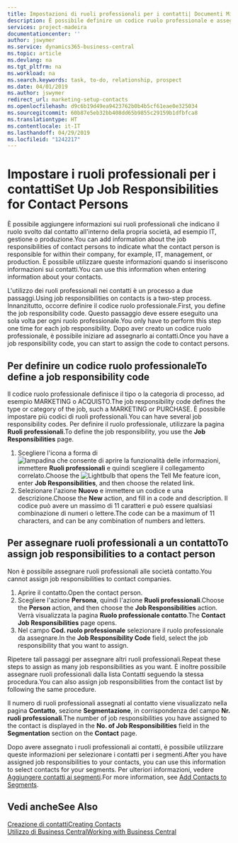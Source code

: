 ```yaml
---
title: Impostazioni di ruoli professionali per i contatti| Documenti Microsoft
description: È possibile definire un codice ruolo professionale e assegnarlo a un contatto per indicare i task per cui il contatto è responsabile nella propria società, ad esempio IT o produzione.
services: project-madeira
documentationcenter: ''
author: jswymer
ms.service: dynamics365-business-central
ms.topic: article
ms.devlang: na
ms.tgt_pltfrm: na
ms.workload: na
ms.search.keywords: task, to-do, relationship, prospect
ms.date: 04/01/2019
ms.author: jswymer
redirect_url: marketing-setup-contacts
ms.openlocfilehash: d9c6b19d49ea9423762b0b4b5cf61eae0e325034
ms.sourcegitcommit: 60b87e5eb32bb408dd65b9855c29159b1dfbfca8
ms.translationtype: HT
ms.contentlocale: it-IT
ms.lasthandoff: 04/29/2019
ms.locfileid: "1242217"
---
```

# <a name="set-up-job-responsibilities-for-contact-persons"></a><span data-ttu-id="89883-103">Impostare i ruoli professionali per i contatti</span><span class="sxs-lookup"><span data-stu-id="89883-103">Set Up Job Responsibilities for Contact Persons</span></span>
<span data-ttu-id="89883-104">È possibile aggiungere informazioni sui ruoli professionali che indicano il ruolo svolto dal contatto all'interno della propria società, ad esempio IT, gestione o produzione.</span><span class="sxs-lookup"><span data-stu-id="89883-104">You can add information about the job responsibilities of contact persons to indicate what the contact person is responsible for within their company, for example, IT, management, or production.</span></span> <span data-ttu-id="89883-105">È possibile utilizzare queste informazioni quando si inseriscono informazioni sui contatti.</span><span class="sxs-lookup"><span data-stu-id="89883-105">You can use this information when entering information about your contacts.</span></span>

<span data-ttu-id="89883-106">L'utilizzo dei ruoli professionali nei contatti è un processo a due passaggi.</span><span class="sxs-lookup"><span data-stu-id="89883-106">Using job responsibilities on contacts is a two-step process.</span></span> <span data-ttu-id="89883-107">Innanzitutto, occorre definire il codice ruolo professionale.</span><span class="sxs-lookup"><span data-stu-id="89883-107">First, you define the job responsibility code.</span></span> <span data-ttu-id="89883-108">Questo passaggio deve essere eseguito una sola volta per ogni ruolo professionale.</span><span class="sxs-lookup"><span data-stu-id="89883-108">You only have to perform this step one time for each job responsibility.</span></span> <span data-ttu-id="89883-109">Dopo aver creato un codice ruolo professionale, è possibile iniziare ad assegnarlo ai contatti.</span><span class="sxs-lookup"><span data-stu-id="89883-109">Once you have a job responsibility code, you can start to assign the code to contact persons.</span></span>

## <a name="to-define-a-job-responsibility-code"></a><span data-ttu-id="89883-110">Per definire un codice ruolo professionale</span><span class="sxs-lookup"><span data-stu-id="89883-110">To define a job responsibility code</span></span>
<span data-ttu-id="89883-111">Il codice ruolo professionale definisce il tipo o la categoria di processo, ad esempio MARKETING o ACQUISTO.</span><span class="sxs-lookup"><span data-stu-id="89883-111">The job responsibility code defines the type or category of the job, such a MARKETING or PURCHASE.</span></span> <span data-ttu-id="89883-112">È possibile impostare più codici di ruoli professionali.</span><span class="sxs-lookup"><span data-stu-id="89883-112">You can have several job responsibility codes.</span></span> <span data-ttu-id="89883-113">Per definire il ruolo professionale, utilizzare la pagina **Ruoli professionali**.</span><span class="sxs-lookup"><span data-stu-id="89883-113">To define the job responsibility, you use the **Job Responsibilities** page.</span></span>

1. <span data-ttu-id="89883-114">Scegliere l'icona a forma di ![lampadina che consente di aprire la funzionalità delle informazioni](media/ui-search/search_small.png "Informazioni sull'operazione che si desidera eseguire"), immettere **Ruoli professionali** e quindi scegliere il collegamento correlato.</span><span class="sxs-lookup"><span data-stu-id="89883-114">Choose the ![Lightbulb that opens the Tell Me feature](media/ui-search/search_small.png "Tell me what you want to do") icon, enter **Job Responsibilities**, and then choose the related link.</span></span>
2. <span data-ttu-id="89883-115">Selezionare l'azione **Nuovo** e immettere un codice e una descrizione.</span><span class="sxs-lookup"><span data-stu-id="89883-115">Choose the **New** action, and fill in a code and description.</span></span> <span data-ttu-id="89883-116">Il codice può avere un massimo di 11 caratteri e può essere qualsiasi combinazione di numeri o lettere.</span><span class="sxs-lookup"><span data-stu-id="89883-116">The code can be a maximum of 11 characters, and can be any combination of numbers and letters.</span></span>

## <a name="to-assign-job-responsibilities-to-a-contact-person"></a><span data-ttu-id="89883-117">Per assegnare ruoli professionali a un contatto</span><span class="sxs-lookup"><span data-stu-id="89883-117">To assign job responsibilities to a contact person</span></span>
<span data-ttu-id="89883-118">Non è possibile assegnare ruoli professionali alle società contatto.</span><span class="sxs-lookup"><span data-stu-id="89883-118">You cannot assign job responsibilities to contact companies.</span></span>

1. <span data-ttu-id="89883-119">Aprire il contatto.</span><span class="sxs-lookup"><span data-stu-id="89883-119">Open the contact person.</span></span>
2. <span data-ttu-id="89883-120">Scegliere l'azione **Persona**, quindi l'azione **Ruoli professionali**.</span><span class="sxs-lookup"><span data-stu-id="89883-120">Choose the **Person** action, and then choose the **Job Responsibilities** action.</span></span> <span data-ttu-id="89883-121">Verrà visualizzata la pagina **Ruolo professionale contatto**.</span><span class="sxs-lookup"><span data-stu-id="89883-121">The **Contact Job Responsibilities** page opens.</span></span>
3. <span data-ttu-id="89883-122">Nel campo **Cod. ruolo professionale** selezionare il ruolo professionale da assegnare.</span><span class="sxs-lookup"><span data-stu-id="89883-122">In the **Job Responsibility Code** field, select the job responsibility that you want to assign.</span></span>

<span data-ttu-id="89883-123">Ripetere tali passaggi per assegnare altri ruoli professionali.</span><span class="sxs-lookup"><span data-stu-id="89883-123">Repeat these steps to assign as many job responsibilities as you want.</span></span> <span data-ttu-id="89883-124">È inoltre possibile assegnare ruoli professionali dalla lista Contatti seguendo la stessa procedura.</span><span class="sxs-lookup"><span data-stu-id="89883-124">You can also assign job responsibilities from the contact list by following the same procedure.</span></span>

<span data-ttu-id="89883-125">Il numero di ruoli professionali assegnati al contatto viene visualizzato nella pagina **Contatto**, sezione **Segmentazione**, in corrispondenza del campo **Nr. ruoli professionali**.</span><span class="sxs-lookup"><span data-stu-id="89883-125">The number of job responsibilities you have assigned to the contact is displayed in the **No. of Job Responsibilities** field in the **Segmentation** section on the **Contact** page.</span></span>

<span data-ttu-id="89883-126">Dopo avere assegnato i ruoli professionali ai contatti, è possibile utilizzare queste informazioni per selezionare i contatti per i segmenti.</span><span class="sxs-lookup"><span data-stu-id="89883-126">After you have assigned job responsibilities to your contacts, you can use this information to select contacts for your segments.</span></span> <span data-ttu-id="89883-127">Per ulteriori informazioni, vedere [Aggiungere contatti ai segmenti](marketing-add-contact-segment.md).</span><span class="sxs-lookup"><span data-stu-id="89883-127">For more information, see [Add Contacts to Segments](marketing-add-contact-segment.md).</span></span>

## <a name="see-also"></a><span data-ttu-id="89883-128">Vedi anche</span><span class="sxs-lookup"><span data-stu-id="89883-128">See Also</span></span>
[<span data-ttu-id="89883-129">Creazione di contatti</span><span class="sxs-lookup"><span data-stu-id="89883-129">Creating Contacts</span></span>](marketing-create-contact-companies.md)  
[<span data-ttu-id="89883-130">Utilizzo di Business Central</span><span class="sxs-lookup"><span data-stu-id="89883-130">Working with Business Central</span></span>](ui-work-product.md)
